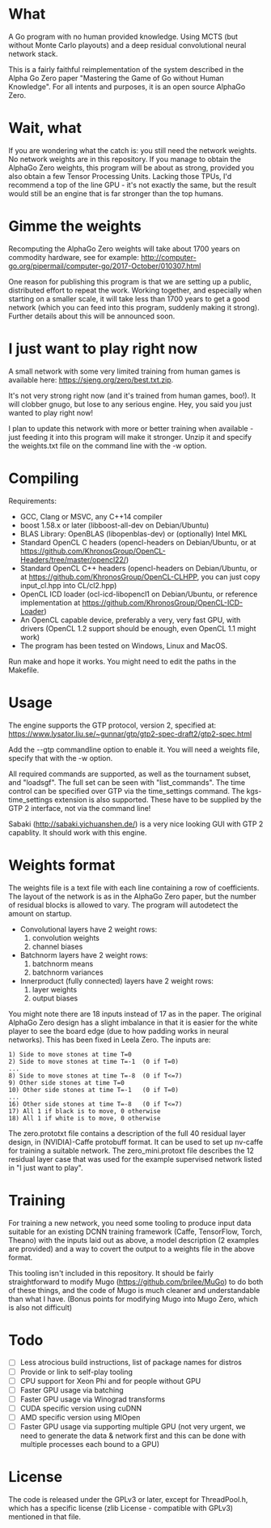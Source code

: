 # What

A Go program with no human provided knowledge. Using MCTS (but without
Monte Carlo playouts) and a deep residual convolutional neural network stack.

This is a fairly faithful reimplementation of the system described
in the Alpha Go Zero paper "Mastering the Game of Go without Human Knowledge".
For all intents and purposes, it is an open source AlphaGo Zero.

# Wait, what

If you are wondering what the catch is: you still need the network weights.
No network weights are in this repository. If you manage to obtain the
AlphaGo Zero weights, this program will be about as strong, provided you
also obtain a few Tensor Processing Units. Lacking those TPUs, I'd recommend
a top of the line GPU - it's not exactly the same, but the result would still
be an engine that is far stronger than the top humans.

# Gimme the weights

Recomputing the AlphaGo Zero weights will take about 1700 years on commodity
hardware, see for example: http://computer-go.org/pipermail/computer-go/2017-October/010307.html

One reason for publishing this program is that we are setting up a public,
distributed effort to repeat the work. Working together, and especially
when starting on a smaller scale, it will take less than 1700 years to get
a good network (which you can feed into this program, suddenly making it strong).
Further details about this will be announced soon.

# I just want to play right now

A small network with some very limited training from human games is available here: https://sjeng.org/zero/best.txt.zip.

It's not very strong right now (and it's trained from human games, boo!).
It will clobber gnugo, but lose to any serious engine. Hey, you said you just
wanted to play right now!

I plan to update this network with more or better training when available - just
feeding it into this program will make it stronger. Unzip it and specify the
weights.txt file on the command line with the -w option.

# Compiling

Requirements:

* GCC, Clang or MSVC, any C++14 compiler
* boost 1.58.x or later (libboost-all-dev on Debian/Ubuntu)
* BLAS Library: OpenBLAS (libopenblas-dev) or (optionally) Intel MKL
* Standard OpenCL C headers (opencl-headers on Debian/Ubuntu, or at
https://github.com/KhronosGroup/OpenCL-Headers/tree/master/opencl22/)
* Standard OpenCL C++ headers (opencl-headers on Debian/Ubuntu, or at https://github.com/KhronosGroup/OpenCL-CLHPP, you can just copy input_cl.hpp into CL/cl2.hpp)
* OpenCL ICD loader (ocl-icd-libopencl1 on Debian/Ubuntu, or reference implementation at https://github.com/KhronosGroup/OpenCL-ICD-Loader)
* An OpenCL capable device, preferably a very, very fast GPU, with drivers
(OpenCL 1.2 support should be enough, even OpenCL 1.1 might work)
* The program has been tested on Windows, Linux and MacOS.

Run make and hope it works. You might need to edit the paths in the Makefile.

# Usage

The engine supports the GTP protocol, version 2, specified at: https://www.lysator.liu.se/~gunnar/gtp/gtp2-spec-draft2/gtp2-spec.html

Add the --gtp commandline option to enable it. You will need a weights file,
specify that with the -w option.

All required commands are supported, as well as the tournament subset, and
"loadsgf". The full set can be seen with "list_commands". The time control
can be specified over GTP via the time\_settings command. The kgs-time\_settings
extension is also supported. These have to be supplied by the GTP 2 interface,
not via the command line!

Sabaki (http://sabaki.yichuanshen.de/) is a very nice looking GUI with GTP 2
capablity. It should work with this engine.

# Weights format

The weights file is a text file with each line containing a row of coefficients.
The layout of the network is as in the AlphaGo Zero paper, but the number of
residual blocks is allowed to vary. The program will autodetect the amount on
startup.

* Convolutional layers have 2 weight rows:
    1) convolution weights
    2) channel biases
* Batchnorm layers have 2 weight rows:
    1) batchnorm means
    2) batchnorm variances
* Innerproduct (fully connected) layers have 2 weight rows:
    1) layer weights
    2) output biases

You might note there are 18 inputs instead of 17 as in the paper. The original
AlphaGo Zero design has a slight imbalance in that it is easier for the white
player to see the board edge (due to how padding works in neural networks).
This has been fixed in Leela Zero. The inputs are:

```
1) Side to move stones at time T=0
2) Side to move stones at time T=-1  (0 if T=0)
...
8) Side to move stones at time T=-8  (0 if T<=7)
9) Other side stones at time T=0
10) Other side stones at time T=-1   (0 if T=0)
...
16) Other side stones at time T=-8   (0 if T<=7)
17) All 1 if black is to move, 0 otherwise
18) All 1 if white is to move, 0 otherwise
```

The zero.prototxt file contains a description of the full 40 residual layer design,
in (NVIDIA)-Caffe protobuff format. It can be used to set up nv-caffe for training
a suitable network. The zero\_mini.protoxt file describes the 12 residual layer
case that was used for the example supervised network listed in "I just want to
play".

# Training

For training a new network, you need some tooling to produce input data
suitable for an existing DCNN training framework (Caffe, TensorFlow, Torch, Theano)
with the inputs laid out as above, a model description (2 examples are provided)
and a way to covert the output to a weights file in the above format.

This tooling isn't included in this repository. It should be fairly straightforward
to modify Mugo (https://github.com/brilee/MuGo) to do both of these things, and
the code of Mugo is much cleaner and understandable than what I have.
(Bonus points for modifying Mugo into Mugo Zero, which is also not difficult)

# Todo

- [ ] Less atrocious build instructions, list of package names for distros
- [ ] Provide or link to self-play tooling
- [ ] CPU support for Xeon Phi and for people without GPU
- [ ] Faster GPU usage via batching
- [ ] Faster GPU usage via Winograd transforms
- [ ] CUDA specific version using cuDNN
- [ ] AMD specific version using MIOpen
- [ ] Faster GPU usage via supporting multiple GPU
(not very urgent, we need to generate the data & network first and this can be
done with multiple processes each bound to a GPU)

# License

The code is released under the GPLv3 or later, except for ThreadPool.h, which
has a specific license (zlib License - compatible with GPLv3) mentioned in
that file.
